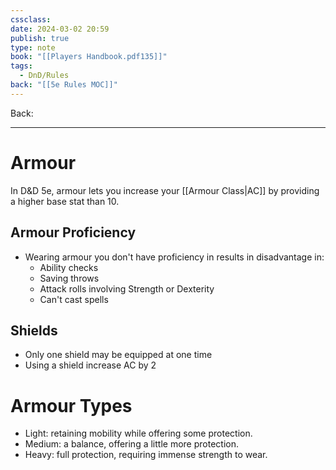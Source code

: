 ```yaml
---
cssclass: 
date: 2024-03-02 20:59
publish: true
type: note
book: "[[Players Handbook.pdf135]]"
tags:
  - DnD/Rules
back: "[[5e Rules MOC]]"
---
```

Back: 

---
# Armour
In D&D 5e, armour lets you increase your [[Armour Class|AC]] by providing a higher base stat than 10.
## Armour Proficiency
- Wearing armour you don't have proficiency in results in disadvantage in:
	- Ability checks
	- Saving throws
	- Attack rolls involving Strength or Dexterity
	- Can't cast spells
## Shields
- Only one shield may be equipped at one time
- Using a shield increase AC by 2
# Armour Types
- Light: retaining mobility while offering some protection.
- Medium: a balance, offering a little more protection.
- Heavy: full protection, requiring immense strength to wear.

